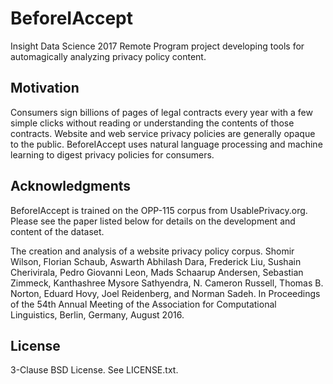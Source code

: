 # BeforeIAccept
Insight Data Science 2017 Remote Program project developing tools for automagically analyzing privacy policy content.

## Motivation

Consumers sign billions of pages of legal contracts every year with a few simple clicks without reading or understanding the contents of those contracts. Website and web service privacy policies are generally opaque to the public. BeforeIAccept uses natural language processing and machine learning to digest privacy policies for consumers.

## Acknowledgments

BeforeIAccept is trained on the OPP-115 corpus from UsablePrivacy.org. Please see the paper listed below for details on the development and content of the dataset.

The creation and analysis of a website privacy policy corpus. Shomir Wilson, Florian Schaub, Aswarth Abhilash Dara, Frederick Liu, Sushain Cherivirala, Pedro Giovanni Leon, Mads Schaarup Andersen, Sebastian Zimmeck, Kanthashree Mysore Sathyendra, N. Cameron Russell, Thomas B. Norton, Eduard Hovy, Joel Reidenberg, and Norman Sadeh. In Proceedings of the 54th Annual Meeting of the Association for Computational Linguistics, Berlin, Germany, August 2016.

## License

3-Clause BSD License. See LICENSE.txt.